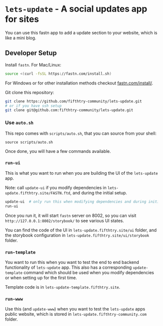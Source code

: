 # `lets-update` - A social updates app for sites


You can use this fastn app to add a update section to your website, which is
like a mini blog.


## Developer Setup

Install `fastn`. For Mac/Linux:

```sh
source <(curl -fsSL https://fastn.com/install.sh)
```

For Windows or for other installation methods checkout [fastn.com/install/][1].

[1]: https://fastn.com/install/

Git clone this repository:

```sh
git clone https://github.com/fifthtry-community/lets-update.git  
# or if you have ssh setup
git clone git@github.com:fifthtry-community/lets-update.git 
```

### Use `auto.sh`

This repo comes with `scripts/auto.sh`, that you can source from your shell:

```shell
source scripts/auto.sh
```

Once done, you will have a few commands available.

### `run-ui`

This is what you want to run when you are building the UI of the `lets-update`
app.

Note: call `update-ui` if you modify dependencies in 
`lets-update.fifthtry.site/FASTN.ftd`, and during the initial setup.

```sh
update-ui  # only run this when modifying dependencies and during initial setup
run-ui
```

Once you run it, it will start `fastn` server on 8002, so you can visit
`http://127.0.0.1:8002/storybook/` to see various UI states. 

You can find the code of the UI in `lets-update.fifthtry.site/ui` folder, and
the storybook configuration in `lets-update.fifthtry.site/ui/storybook` folder.

### `run-template`

You want to run this when you want to test the end to end backend functionality
of `lets-update` app. This also has a corresponding `update-template` command
which should be used when you modify dependencies or when setting up for the
first time.

Template code is in `lets-update-template.fifthtry.site`.

### `run-www`

Use this (and `update-www`) when you want to test the `lets-update` apps public
website, which is stored in `lets-update.fifthtry-community.com` folder.
